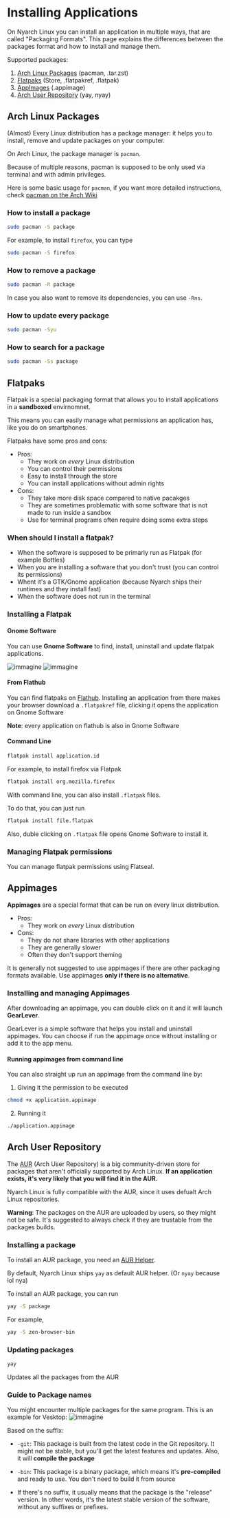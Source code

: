 # Installing Applications

On Nyarch Linux you can install an application in multiple ways, that are called "Packaging Formats".
This page explains the differences between the packages format and how to install and manage them.

Supported packages:

1. [Arch Linux Packages](#arch-linux-packages) (pacman, .tar.zst)
2. [Flatpaks](#flatpaks) (Store, .flatpakref, .flatpak)
3. [AppImages](#appimages) (.appimage)
4. [Arch User Repository](#arch-user-repository) (yay, nyay)

## Arch Linux Packages 
(Almost) Every Linux distribution has a package manager: it helps you to install, remove and update packages
on your computer. 

On Arch Linux, the package manager is `pacman`. 

Because of multiple reasons, pacman is supposed to be only used via terminal and with admin privileges.

Here is some basic usage for `pacman`, if you want more detailed instructions, check [pacman on the Arch Wiki](https://wiki.archlinux.org/title/Pacman)

### How to install a package
```bash
sudo pacman -S package
```

For example, to install `firefox`, you can type
```bash
sudo pacman -S firefox
```

### How to remove a package
```bash
sudo pacman -R package
```
In case you also want to remove its dependencies, you can use `-Rns`.

### How to update every package
```bash
sudo pacman -Syu
```
### How to search for a package
```bash
sudo pacman -Ss package
```

## Flatpaks
Flatpak is a special packaging format that allows you to install applications in a **sandboxed** envirnomnet.

This means you can easily manage what permissions an application has, like you do on smartphones.

Flatpaks have some pros and cons:
- Pros:
    - They work on *every* Linux distribution
    - You can control their permissions
    - Easy to install through the store
    - You can install applications without admin rights
- Cons:
    - They take more disk space compared to native pacakges
    - They are sometimes problematic with some software that is not made to run inside a sandbox
    - Use for terminal programs often require doing some extra steps
### When should I install a flatpak?
- When the software is supposed to be primarly run as Flatpak (for example Bottles)
- When you are installing a software that you don't trust (you can control its permissions)
- Whent it's a GTK/Gnome application (because Nyarch ships their runtimes and they install fast)
- When the software does not run in the terminal
### Installing a Flatpak
#### Gnome Software
You can use **Gnome Software** to find, install, uninstall and update flatpak applications.

![immagine](https://github.com/user-attachments/assets/34132dbc-f032-475b-90f9-1eec75f1eabd)
![immagine](https://github.com/user-attachments/assets/e2da8b38-7de6-44d3-a045-7a1b5fd4291a)
#### From Flathub
You can find flatpaks on [Flathub](https://flathub.org/). Installing an application from there makes your 
browser download a `.flatpakref` file, clicking it opens the application on Gnome Software

**Note**: every application on flathub is also in Gnome Software
#### Command Line
```bash
flatpak install application.id
```
For example, to install firefox via Flatpak
```bash
flatpak install org.mozilla.firefox
```
With command line, you can also install `.flatpak` files.

To do that, you can just run
```bash
flatpak install file.flatpak
```

Also, duble clicking on `.flatpak` file opens Gnome Software to install it.

### Managing Flatpak permissions
You can manage flatpak permissions using Flatseal.


## Appimages
**Appimages** are a special format that can be run on every linux distribution.
- Pros:
    - They work on *every* Linux distribution
- Cons:
    - They do not share libraries with other applications
    - They are generally slower
    - Often they don't support theming

It is generally not suggested to use appimages if there are other packaging formats available. 
Use appimages **only if there is no alternative**.
### Installing and managing Appimages
After downloading an appimage, you can double click on it and it will launch **GearLever**.

GearLever is a simple software that helps you install and uninstall appimages. 
You can choose if run the appimage once without installing or add it to the app menu.

#### Running appimages from command line
You can also straight up run an appimage from the command line by:
1. Giving it the permission to be executed
```bash
chmod +x application.appimage
```
2. Running it
```bash
./application.appimage
```

## Arch User Repository
The [AUR](https://aur.archlinux.org/) (Arch User Repository) is a big community-driven store for packages that aren't officially supported by Arch Linux. **If an application exists, it's very likely that you will find it in the AUR.**

Nyarch Linux is fully compatible with the AUR, since it uses defualt Arch Linux repositories.

**Warning**: The packages on the AUR are uploaded by users, so they might not be safe. It's suggested to always check if they are trustable from the packages builds.

### Installing a package
To install an AUR package, you need an [AUR Helper](https://wiki.archlinux.org/title/AUR_helpers). 

By default, Nyarch Linux ships `yay` as default AUR helper. (Or `nyay` because lol nya)

To install an AUR package, you can run
```bash
yay -S package
```
For example, 
```bash
yay -S zen-browser-bin
```

### Updating packages
```bash
yay
```
Updates all the packages from the AUR
### Guide to Package names
You might encounter multiple packages for the same program. This is an example for Vesktop:
![immagine](https://github.com/user-attachments/assets/e38667d5-a46a-4d39-8205-ad3ee276d90b)

Based on the suffix:

- `-git`: This package is built from the latest code in the Git repository. It might not be stable, but you'll get the latest features and updates. Also, it will **compile the package**

- `-bin`: This package is a binary package, which means it's **pre-compiled** and ready to use. You don't need to build it from source
- If there's no suffix, it usually means that the package is the "release" version. In other words, it's the latest stable version of the software, without any suffixes or prefixes.
